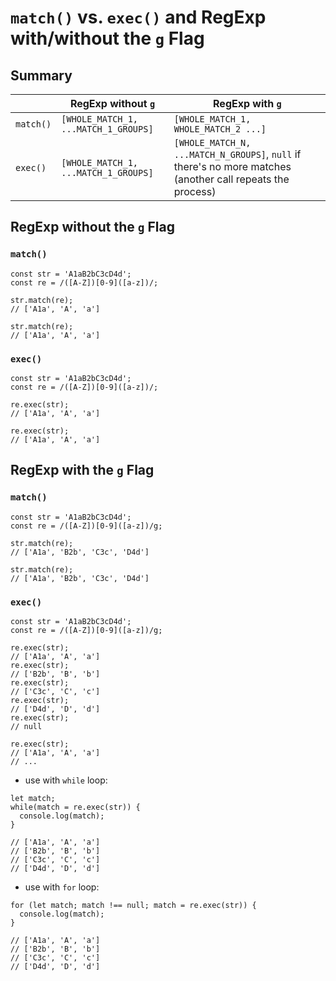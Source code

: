 # `match()` vs. `exec()` and RegExp with/without the `g` Flag

## Summary

| | RegExp without `g` | RegExp with `g` |
|--|--|--|
| `match()` | `[WHOLE_MATCH_1, ...MATCH_1_GROUPS]` | `[WHOLE_MATCH_1, WHOLE_MATCH_2 ...]` |
| `exec()` | `[WHOLE_MATCH_1, ...MATCH_1_GROUPS]` | `[WHOLE_MATCH_N, ...MATCH_N_GROUPS]`, `null` if there's no more matches (another call repeats the process) |


## RegExp without the `g` Flag

### `match()`

```
const str = 'A1aB2bC3cD4d';
const re = /([A-Z])[0-9]([a-z])/;

str.match(re);
// ['A1a', 'A', 'a']

str.match(re);
// ['A1a', 'A', 'a']
```

### `exec()`

```
const str = 'A1aB2bC3cD4d';
const re = /([A-Z])[0-9]([a-z])/;

re.exec(str);
// ['A1a', 'A', 'a']

re.exec(str);
// ['A1a', 'A', 'a']
```

## RegExp with the `g` Flag

### `match()`

```
const str = 'A1aB2bC3cD4d';
const re = /([A-Z])[0-9]([a-z])/g;

str.match(re);
// ['A1a', 'B2b', 'C3c', 'D4d']

str.match(re);
// ['A1a', 'B2b', 'C3c', 'D4d']
```

### `exec()`

```
const str = 'A1aB2bC3cD4d';
const re = /([A-Z])[0-9]([a-z])/g;

re.exec(str);
// ['A1a', 'A', 'a']
re.exec(str);
// ['B2b', 'B', 'b']
re.exec(str);
// ['C3c', 'C', 'c']
re.exec(str);
// ['D4d', 'D', 'd']
re.exec(str);
// null

re.exec(str);
// ['A1a', 'A', 'a']
// ...
```

* use with `while` loop:

```
let match;
while(match = re.exec(str)) {
  console.log(match);
}

// ['A1a', 'A', 'a']
// ['B2b', 'B', 'b']
// ['C3c', 'C', 'c']
// ['D4d', 'D', 'd']
```

* use with `for` loop:

```
for (let match; match !== null; match = re.exec(str)) {
  console.log(match);
}

// ['A1a', 'A', 'a']
// ['B2b', 'B', 'b']
// ['C3c', 'C', 'c']
// ['D4d', 'D', 'd']
```